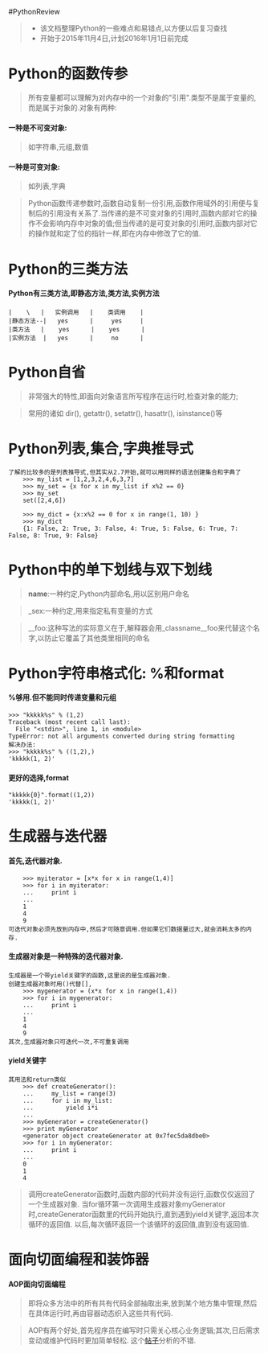 #PythonReview
>* 该文档整理Python的一些难点和易错点,以方便以后复习查找
>* 开始于2015年11月4日,计划2016年1月1日前完成

# Python的函数传参
> 所有变量都可以理解为对内存中的一个对象的"引用".类型不是属于变量的,而是属于对象的.对象有两种:
#### 一种是不可变对象:
> 如字符串,元组,数值
#### 一种是可变对象:
> 如列表,字典

> Python函数传递参数时,函数自动复制一份引用,函数作用域外的引用便与复制后的引用没有关系了.当传递的是不可变对象的引用时,函数内部对它的操作不会影响内存中对象的值;但当传递的是可变对象的引用时,函数内部对它的操作就和定了位的指针一样,即在内存中修改了它的值.

# Python的三类方法
#### Python有三类方法,即静态方法,类方法,实例方法
    |    \   |   实例调用   |    类调用    |  
    |静态方法--|   yes      |     yes     |
    |类方法   |    yes      |    yes      |
    |实例方法  |   yes      |     no      |

# Python自省
> 非常强大的特性,即面向对象语言所写程序在运行时,检查对象的能力;

> 常用的诸如 dir(), getattr(), setattr(), hasattr(), isinstance()等

# Python列表,集合,字典推导式
    了解的比较多的是列表推导式,但其实从2.7开始,就可以用同样的语法创建集合和字典了
        >>> my_list = [1,2,3,2,4,6,3,7]
        >>> my_set = {x for x in my_list if x%2 == 0}
        >>> my_set
        set([2,4,6])
        
        >>> my_dict = {x:x%2 == 0 for x in range(1, 10) }
        >>> my_dict
        {1: False, 2: True, 3: False, 4: True, 5: False, 6: True, 7: False, 8: True, 9: False}

# Python中的单下划线与双下划线
> __name__:一种约定,Python内部命名,用以区别用户命名

> _sex:一种约定,用来指定私有变量的方式

> __foo:这种写法的实际意义在于,解释器会用_classname__foo来代替这个名字,以防止它覆盖了其他类里相同的命名
    
# Python字符串格式化: %和format
#### %够用.但不能同时传递变量和元组
    >>> "kkkkk%s" % (1,2)
    Traceback (most recent call last):
      File "<stdin>", line 1, in <module>
    TypeError: not all arguments converted during string formatting
    解决办法:
    >>> "kkkkk%s" % ((1,2),)
    'kkkkk(1, 2)'
#### 更好的选择,format
    "kkkkk{0}".format((1,2))
    'kkkkk(1, 2)'

# 生成器与迭代器
#### 首先,迭代器对象.
        >>> myiterator = [x*x for x in range(1,4)]
        >>> for i in myiterator:
        ...     print i
        ... 
        1
        4
        9
    可迭代对象必须先放到内存中,然后才可随意调用.但如果它们数据量过大,就会消耗太多的内存.
#### 生成器对象是一种特殊的迭代器对象.
    生成器是一个带yield关键字的函数,这里说的是生成器对象.
    创建生成器对象时用()代替[],
        >>> mygenerator = (x*x for x in range(1,4))
        >>> for i in mygenerator:
        ...     print i
        ... 
        1
        4
        9
    其次,生成器对象只可迭代一次,不可重复调用
#### yield关键字
    其用法和return类似
        >>> def createGenerator():
        ...     my_list = range(3)
        ...     for i in my_list:
        ...         yield i*i
        ... 
        >>> myGenerator = createGenerator()
        >>> print myGenerator
        <generator object createGenerator at 0x7fec5da8dbe0>
        >>> for i in myGenerator:
        ...     print i
        ... 
        0
        1
        4
        
> 调用createGenerator函数时,函数内部的代码并没有运行,函数仅仅返回了一个生成器对象.
当for循环第一次调用生成器对象myGenerator时,createGenerator函数里的代码开始执行,直到遇到yield关键字,返回本次循环的返回值.
以后,每次循环返回一个该循环的返回值,直到没有返回值.
    
# 面向切面编程和装饰器
#### AOP面向切面编程
> 即将众多方法中的所有共有代码全部抽取出来,放到某个地方集中管理,然后在具体运行时,再由容器动态织入这些共有代码.

> AOP有两个好处,首先程序员在编写时只需关心核心业务逻辑;其次,日后需求变动或维护代码时更加简单轻松.
这个[帖子](http://blog.csdn.net/Intlgj/article/details/5671248)分析的不错.
    
